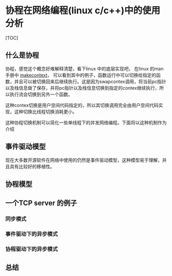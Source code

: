 # 协程在网络编程(linux c/c++)中的使用分析

[TOC]

## 什么是协程
协程，感觉这个概念好难解释清楚，看下linux 中的底层实现吧，
在linux 的man手册中 [makecontext](http://linux.die.net/man/3/makecontext)， 可以看到其中的例子，函数运行中可以切换给指定的函数，并且可以被切换回来后继续执行。这是因为swapcontex调用，将当前pc指针以及栈信息做了保存，并将pc指针以及栈信息切换到指定的contex继续执行，所以执行流会切换到另外一个函数。

这种contex切换是用户空间代码指定的，所以其切换调用完全由用户空间代码实现，这种切换比线程切换消耗更小。

这种协程切换机制可以简化一些单线程下的并发网络编程。下面将以这种机制作为介绍

## 事件驱动模型

现在大多数开源软件在网络中使用的仍然是事件驱动模型，这种模型易于理解，并且具有比较好的移植性。


## 协程模型
## 一个TCP server 的例子
### 同步模式
### 事件驱动下的异步模式
### 协程驱动下的异步模式
## 总结

